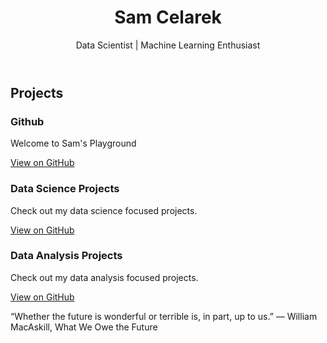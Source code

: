 <!DOCTYPE html>
<html lang="en">
<head>
    <meta charset="UTF-8">
    <meta name="viewport" content="width=device-width, initial-scale=1.0">
    <title>Sam Celarek's Portfolio</title>
    <link rel="stylesheet" href="styles.css">
</head>
<body>
    <header>
        <h1>Sam Celarek</h1>
        <p>Data Scientist | Machine Learning Enthusiast</p>
    </header>
    <section>
        <h2>Projects</h2>
        <div class="project">
            <h3>Github</h3>
            <p>Welcome to Sam's Playground</p>
            <a href="https://github.com/scelarek">View on GitHub</a>
        </div>
        <div class="project">
            <h3>Data Science Projects</h3>
            <p>Check out my data science focused projects.</p>
            <a href="/dsport.html">View on GitHub</a>
        </div>
        <div class="project">
            <h3>Data Analysis Projects</h3>
            <p>Check out my data analysis focused projects.</p>
            <a href="/dsport.html">View on GitHub</a>
        </div>
    </section>
    <footer>
        <p>“Whether the future is wonderful or terrible is, in part, up to us.”
― William MacAskill, What We Owe the Future</p>
    </footer>
</body>
</html>

<!-- 
# **Data Science Portfolio**

---

<div align="center">
    <h2><a href="/pages/covid.html">CovidCast: Predict to Protect</a></h2>
    <p style="font-size: 0.95em;">Time Series Forecasting &bull; Hyperparameter Tuning &bull; Feature Engineering &bull; Data Wrangling &bull; EDA</p>
    <div style="background-color: #E0E0E0; padding: 20px; border-radius: 10px; margin: 10px 0; font-weight: bold;">
        "Like a weather forecast for pandemics, COVIDCast leverages state-of-the-art machine learning and epidemiological models to deliver precise outbreak predictions."
    </div>
    <img src="https://github.com/scelarek/scelarek.github.io/assets/115444760/00381f16-48b4-4b64-bcb8-3df639dca68d" alt="COVIDCast Image">
</div>

---

<div align="center">
    <h2><a href="/pages/sidebard.html">SideBard for Google</a></h2>
    <p style="font-size: 0.95em;">Retrieval Augmented AI Text Generation &bull; LLMs &bull; Data Communication &bull; Hackathon &bull; Interdisciplinary Team</p>
    <div style="background-color: #E0E0E0; padding: 20px; border-radius: 10px; margin: 10px 0; font-weight: bold;">
        "Collaborated with my team, AInsight, of UX/UI, web devs, and data scientists to develop a figma prototype of a Chatbot in the Sidebar with Retrieval Augmented Generation for Google in 24hrs"
    </div>
    <img src="https://github.com/scelarek/scelarek.github.io/assets/115444760/c92477af-6723-4dbf-b471-711889ed3808" alt="SideBard Image">
</div>
<hr>

<div align="center">
    <h2><a href="/pages/twitter.html">Puppularity Contest</a></h2>
    <p style="font-size: 0.95em;">Web Scraping &bull; API &bull; Regression &bull; Classification</p>
    <div style="background-color: #E0E0E0; padding: 20px; border-radius: 10px; margin: 10px 0; font-weight: bold;">
        "Extracted "We Rate Dogs" tweets using API calls and BeautifulSoup, then evaluated comedic vs. aesthetic feature influence on engagement through regression models."
    </div>
    <img src="https://github.com/scelarek/scelarek.github.io/assets/115444760/f37fb5d6-2f11-48b3-8ebf-7328e7e13c28" alt="Twitter API Image">
</div>
<hr>

<div align="center">
    <h2><a href="/pages/google.html">Google Engrams: Data in the Clouds</a></h2>
    <p style="font-size: 0.95em;">Hadoop &bull; AWS &bull; PySpark &bull; EDA</p>
    <div style="background-color: #E0E0E0; padding: 20px; border-radius: 10px; margin: 10px 0; font-weight: bold;">
        "Utilized the power of Hadoop, AWS, and PySpark on 260+ million entries in Google's corpus of books to analyze the frequency of the word 'data' over the past five hundred years."
    </div>
    <img src="https://github.com/scelarek/scelarek.github.io/assets/115444760/751e72f4-76bb-4628-b4bb-c07bcd602fe3" alt="Google Engrams Image">
</div>
<hr>

<div align="center">
    <h2><a href="/pages/kickstart.html">Kickstarter: The Business Behind Dreams</a></h2>
    <p style="font-size: 0.95em;">SQL &bull; Data Wrangling &bull; EDA &bull; Classification</p>
    <div style="background-color: #E0E0E0; padding: 20px; border-radius: 10px; margin: 10px 0; font-weight: bold;">
        "Crafted a thorough business report using SQL, EDA, and classification models on 150,000+ entries to set viable fundraising targets for a tabletop board game campaign on Kickstarter."
    </div>
    <img src="https://github.com/scelarek/scelarek.github.io/assets/115444760/a07d8ef9-987d-45d5-8542-be7dbeee4a59" alt="Kickstarter Image">
</div>
<hr>

<div align="center">
    <h2><a href="/pages/hotel.html">Predicting Hotel Ratings from Reviews</a></h2>
    <p style="font-size: 0.95em;">Feature Engineering &bull; Classification &bull; NLP &bull; Hyperparameter Tuning</p>
    <div style="background-color: #E0E0E0; padding: 20px; border-radius: 10px; margin: 10px 0; font-weight: bold;">
        "Applied data preprocessing, feature engineering, NLP, and hyperparameter tuned classification models on 500,000+ hotel reviews to predict positive ratings at an accuracy of 78.4%."
    </div>
    <img src="https://github.com/scelarek/scelarek.github.io/assets/115444760/0db26b37-9d89-49d1-9900-0fe648e8215b" alt="Hotel Reviews Image">
</div>
<hr>

<div align="center">
    <h2><a href="/pages/wnv.html">West Nile Watch</a></h2>
    <p style="font-size: 0.95em;">Feature Engineering &bull; Data Wrangling &bull; EDA &bull; Hypothesis Testing</p>
    <div style="background-color: #E0E0E0; padding: 20px; border-radius: 10px; margin: 10px 0; font-weight: bold;">
        "Deployed hypothesis tests and classification models on 18,000+ entries to pinpoint West Nile Virus hotspots and high-risk species to guide community health interventions."
    </div>
    <img src="https://github.com/scelarek/scelarek.github.io/assets/115444760/dc1b5c27-eb6e-4f07-ac60-39734d601556" alt="West Nile Watch Image">
</div>
<hr>

<div align="center">
    <h2><a href="/pages/reference.html">DS Templates and ML Guides</a></h2>
    <p style="font-size: 0.95em;">Regression &bull; Classification &bull; Clustering &bull; Pipelines &bull; Grid Search</p>
    <div style="background-color: #E0E0E0; padding: 20px; border-radius: 10px; margin: 10px 0; font-weight: bold;">
        "Streamlined machine learning workflow using pipelines to grid search across the performance of various regression, classification, and clustering models on toy datasets."
    </div>
    <img src="https://github.com/scelarek/scelarek.github.io/assets/115444760/c8cbf178-a154-4637-9aae-9f55a7204c6a" alt="DS Templates Image">
</div>
<hr>

# **Data Analysis Portfolio**
<hr>

<div align="center">
    <h2><a href="pages/eternal.html">Eternal Growth, Immortal Inequality</a></h2>
    <p style="font-size: 0.95em;">Data Wrangling &bull; EDA &bull; Correlation Analysis</p>
    <div style="background-color: #E0E0E0; padding: 20px; border-radius: 10px; margin: 10px 0; font-weight: bold;">
        "Performed data tidying, feature engineering and EDA on Gapminder data to discern correlations between a nation's wealth, inequality, and well-being."
    </div>
    <img src="https://github.com/scelarek/scelarek.github.io/assets/115444760/2c8ec283-452c-448a-96d3-330932912d67" alt="Eternal Growth Image">
</div>
<hr>

<div align="center">
    <h2><a href="/pages/global.html">Local vs Global Warming</a></h2>
    <p style="font-size: 0.95em;">SQL &bull; EDA &bull; Trend Analysis</p>
    <div style="background-color: #E0E0E0; padding: 20px; border-radius: 10px; margin: 10px 0; font-weight: bold;">
        "Analyzed historical global and city temperatures trends using SQL, Python, descriptive statistics, and employed linear regression to highlight patterns."
    </div>
    <img src="https://github.com/scelarek/scelarek.github.io/assets/115444760/209c121a-1bca-4d00-b70e-907fcd8d298c" alt="Global Warming Image">
</div>
<hr>

<div align="center">
    <h2><a href="/pages/bixi.html">BIXI: Making a Biker's Paradise</a></h2>
    <p style="font-size: 0.95em;">SQL &bull; Tableau &bull; Dashboards</p>
    <div style="background-color: #E0E0E0; padding: 20px; border-radius: 10px; margin: 10px 0; font-weight: bold;">
        "Deployed SQL with Tableau to craft an EDA dashboard and strategic report on BIXI bike usage from 500,000+ entries to enhance urban mobility in Montreal Canada."
    </div>
    <img src="https://github.com/scelarek/scelarek.github.io/assets/115444760/f1b0d7c0-9346-4f77-8f79-ac0308aa17d5" alt="Biker's Paradise Image">
</div>
<hr>

-->
